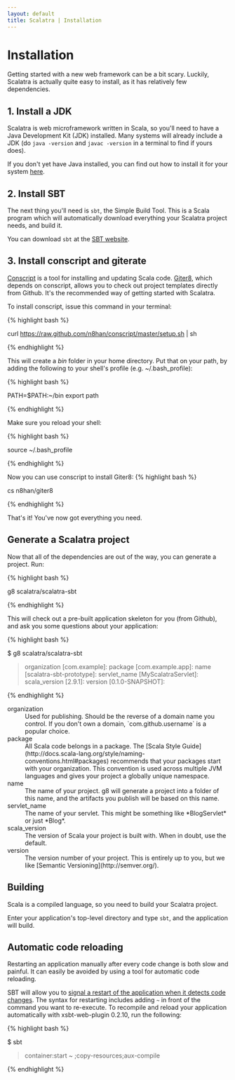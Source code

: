 ```yaml
---
layout: default
title: Scalatra | Installation
---
```


<div class="page-header">
  <h1>Installation</h1>
</div>

Getting started with a new web framework can be a bit scary. Luckily, Scalatra
is actually quite easy to install, as it has relatively few dependencies.

## 1. Install a JDK

Scalatra is web microframework written in Scala, so you'll need to have a
Java Development Kit (JDK) installed. Many systems will already include
a JDK (do `java -version` and `javac -version` in a terminal to find if yours
does).

<div class="alert alert-info">
<span class="badge badge-info"><i class="icon-flag icon-white"></i></span>
If you don't yet have Java installed, you can find out how to install
it for your system <a href="http://docs.oracle.com/javase/7/docs/webnotes/install/index.html">here</a>.
</div>


## 2. Install SBT

The next thing you'll need is `sbt`, the Simple Build Tool. This is a Scala
program which will automatically download everything your Scalatra project
needs, and build it.

You can download `sbt` at the [SBT website](http://www.scala-sbt.org/download.html).

## 3. Install conscript and giterate

[Conscript](https://github.com/n8han/conscript) is a tool for installing and
updating Scala code. [Giter8](https://github.com/n8han/giter8/), which depends
on conscript, allows you to check out project templates directly from Github.
It's the recommended way of getting started with Scalatra.

To install conscript, issue this command in your terminal:

{% highlight bash %}

  curl https://raw.github.com/n8han/conscript/master/setup.sh | sh

{% endhighlight %}

This will create a _bin_ folder in your home directory.  Put that on your
path, by adding the following to your shell's profile (e.g. ~/.bash_profile):

{% highlight bash %}

  PATH=$PATH:~/bin
  export path

{% endhighlight %}

Make sure you reload your shell:

{% highlight bash %}

  source ~/.bash_profile

{% endhighlight %}


Now you can use conscript to install Giter8:
{% highlight bash %}

  cs n8han/giter8

{% endhighlight %}

<div class="alert alert-info">
<span class="badge badge-info"><i class="icon-flag icon-white"></i></span>
That's it! You've now got everything you need.
</div>


## Generate a Scalatra project

Now that all of the dependencies are out of the way, you can generate a project. Run:

{% highlight bash %}

  g8 scalatra/scalatra-sbt

{% endhighlight %}

This will check out a pre-built application skeleton for you (from Github),
and ask you some questions about your application:

{% highlight bash %}

  $ g8 scalatra/scalatra-sbt
  > organization [com.example]:
  > package [com.example.app]:
  > name [scalatra-sbt-prototype]:
  > servlet_name [MyScalatraServlet]:
  > scala_version [2.9.1]:
  > version [0.1.0-SNAPSHOT]:

{% endhighlight %}

<dl class="dl-horizontal">
  <dt>organization</dt>
  <dd>Used for publishing.  Should be the reverse of a domain
name you control.  If you don't own a domain, `com.github.username` is a
popular choice.</dd>
  <dt>package</dt>
  <dd>All Scala code belongs in a package.  The [Scala Style
Guide](http://docs.scala-lang.org/style/naming-conventions.html#packages)
recommends that your packages start with your organization.  This convention is
used across multiple JVM languages and gives your project a globally unique
namespace.</dd>
  <dt>name</dt>
  <dd>The name of your project.  g8 will generate a project into a
folder of this name, and the artifacts you publish will be based on this name.</dd>
  <dt>servlet_name</dt>
  <dd>The name of your servlet. This might be something like
*BlogServlet* or just *Blog*.</dd>
  <dt>scala_version</dt>
  <dd>The version of Scala your project is built with.  When in
doubt, use the default.</dd>
  <dt>version</dt>
  <dd>The version number of your project.  This is entirely up to you,
but we like [Semantic Versioning](http://semver.org/).</dd>
</dl>

## Building

Scala is a compiled language, so you need to build your Scalatra project.

Enter your application's top-level directory and type `sbt`, and the
application will build.

## Automatic code reloading

Restarting an application manually after every code change is both slow and
painful. It can easily be avoided by using a tool for automatic code reloading.

SBT will allow you to [signal a restart of the application when it detects
code changes](https://github.com/harrah/xsbt/wiki/Triggered-Execution). The
syntax for restarting includes adding `~` in front of the command you want to
re-execute.  To recompile and reload your application automatically with
xsbt-web-plugin 0.2.10, run the following:

{% highlight bash %}

  $ sbt
  > container:start
  > ~ ;copy-resources;aux-compile

{% endhighlight %}
